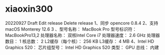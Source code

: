 # xiaoxin300
20220927 Draft
Edit release
Delete release
1、同步 opencore 0.8.4
2、支持macOS Monterey 12.6
3 、型号名称： MacBook Pro
型号标识符： MacBookPro13,2
处理器名称： 双核Intel Core i7
处理器速度： 2.6 GHz
处理器数目： 1
核总数： 2
L2缓存（每个核）： 256 KB
L3缓存： 4 MB
4、Intel HD Graphics 520：
芯片组型号： Intel HD Graphics 520
类型： GPU
总线： 内建
